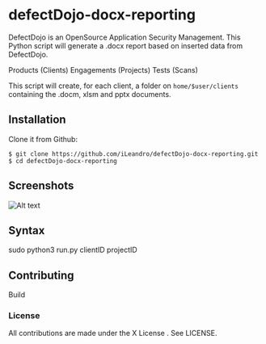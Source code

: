 # defectDojo-docx-reporting
DefectDojo is an OpenSource Application Security Management. This Python script will generate a .docx report based on inserted data from DefectDojo.


Products (Clients)
Engagements (Projects)
Tests (Scans)

This script will create, for each client, a folder on `home/$user/clients` containing the .docm, xlsm and pptx documents.  


## Installation
Clone it from Github:

```
$ git clone https://github.com/iLeandro/defectDojo-docx-reporting.git
$ cd defectDojo-docx-reporting
```


## Screenshots
![Alt text](https://i.imgur.com "Test")


## Syntax
sudo python3 run.py clientID projectID



## Contributing
Build 



### License
All contributions are made under the X License . See LICENSE.
